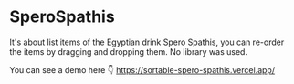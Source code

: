# SperoSpathis

It's about list items of the Egyptian drink Spero Spathis, you can re-order the items by dragging and dropping them.
No library was used.

You can see a demo here 👇
https://sortable-spero-spathis.vercel.app/

